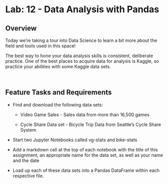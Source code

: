 # Lab: 12 - Data Analysis with Pandas

## Overview

Today we’re taking a tour into Data Science to learn a bit more about the field and tools used in this space!

The best way to hone your data analysis skills is consistent, deliberate practice. One of the best places to acquire data for analysis is Kaggle, so practice your abilities with some Kaggle data sets.

&nbsp;

## Feature Tasks and Requirements

- Find and download the following data sets:

  - Video Game Sales - Sales data from more than 16,500 games

  - Cycle Share Data set - Bicycle Trip Data from Seattle’s Cycle Share System

- Start two Jupyter Notebooks called vg-stats and bike-stats

- Add a markdown cell at the top of each notebook with the title of this assignment, an appropriate name for the data set, as well as your name and the date

- Load up each of these data sets into a Pandas DataFrame within each respective file.

&nbsp;
